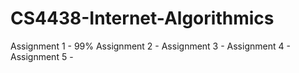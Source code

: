 # CS4438-Internet-Algorithmics
Assignment 1 - 99%
Assignment 2 - 
Assignment 3 - 
Assignment 4 - 
Assignment 5 - 
